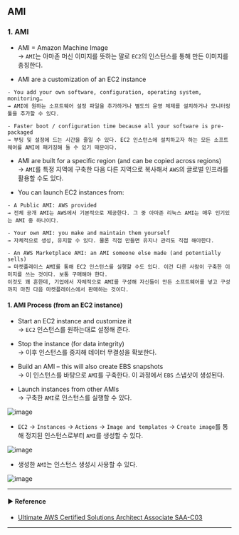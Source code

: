 ## AMI
### 1. AMI
- AMI = Amazon Machine Image  
→ `AMI`는 아마존 머신 이미지를 뜻하는 말로 `EC2`의 인스턴스를 통해 만든 이미지를 총칭한다.

- AMI are a customization of an EC2 instance
~~~
- You add your own software, configuration, operating system, monitoring…
→ AMI에 원하는 소프트웨어 설정 파일을 추가하거나 별도의 운영 체제를 설치하거나 모니터링 툴을 추가할 수 있다.

- Faster boot / configuration time because all your software is pre-packaged
→ 부팅 및 설정에 드는 시간을 줄일 수 있다. EC2 인스턴스에 설치하고자 하는 모든 소프트웨어를 AMI에 패키징해 둘 수 있기 때문이다.
~~~

- AMI are built for a specific region (and can be copied across regions)  
→ `AMI`를 특정 지역에 구축한 다음 다른 지역으로 복사해서 `AWS`의 글로벌 인프라를 활용할 수도 있다.

- You can launch EC2 instances from:
~~~
- A Public AMI: AWS provided
→ 전체 공개 AMI는 AWS에서 기본적으로 제공한다. 그 중 아마존 리눅스 AMI는 매우 인기있는 AMI 중 하나이다.

- Your own AMI: you make and maintain them yourself
→ 자체적으로 생성, 유지할 수 있다. 물론 직접 만들면 유지나 관리도 직접 해야한다.

- An AWS Marketplace AMI: an AMI someone else made (and potentially sells)
→ 마켓플레이스 AMI를 통해 EC2 인스턴스를 실행할 수도 있다. 이건 다른 사람이 구축한 이미지를 쓰는 것이다. 보통 구매해야 한다.
이것도 꽤 흔한데, 기업에서 자체적으로 AMI를 구성해 자신들이 만든 소프트웨어를 넣고 구성까지 마친 다음 마켓플레이스에서 판매하는 것이다.
~~~

#### 1. AMI Process (from an EC2 instance)
- Start an EC2 instance and customize it  
→ `EC2` 인스턴스를 원하는대로 설정해 준다.

- Stop the instance (for data integrity)  
→ 이후 인스턴스를 중지해 데이터 무결성을 확보한다.

- Build an AMI – this will also create EBS snapshots  
→ 이 인스턴스를 바탕으로 `AMI`를 구축한다. 이 과정에서 `EBS` 스냅샷이 생성된다.

- Launch instances from other AMIs  
→ 구축한 `AMI`로 인스턴스를 실행할 수 있다.

![image](https://user-images.githubusercontent.com/97398071/232325616-e8ec78d0-a6b2-4cf2-86e7-fa383a77e55c.png)

- `EC2` → `Instances` → `Actions` → `Image and templates` → `Create image`를 통해 정지된 인스턴스로부터 `AMI`를 생성할 수 있다.

![image](https://user-images.githubusercontent.com/97398071/232325843-59020359-c45f-4986-ae66-d908a3fac026.png)

- 생성한 `AMI`는 인스턴스 생성시 사용할 수 있다.

![image](https://user-images.githubusercontent.com/97398071/232326104-7afa9506-f07f-440f-8cda-2b74868c78f5.png)

---
#### ▶ Reference
- [Ultimate AWS Certified Solutions Architect Associate SAA-C03](https://www.udemy.com/course/aws-certified-solutions-architect-associate-saa-c03/)
---